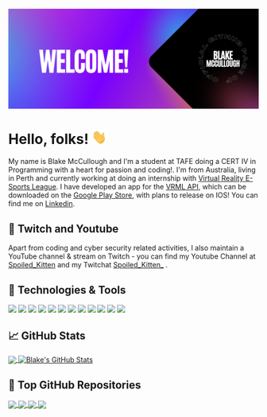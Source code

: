 <!-- logoColor=fbfbfb&color=9200ff  -->
  ![Header](https://raw.githubusercontent.com/Blake-McCullough/Blake-McCullough/master/readme_headers.png "Header")




  # Hello, folks! <img src="https://raw.githubusercontent.com/Blake-McCullough/Blake-McCullough/master/wave.gif" width="30px">

  My name is Blake McCullough and I'm a student at TAFE doing a CERT IV in Programming with a heart for passion and coding!. I'm from Australia, living in Perth and currently working at doing an internship with [Virtual Reality E-Sports League](https://vrel.gg/). I have developed an app for the [VRML API](https://vrmasterleague.com/), which can be downloaded on the [Google Play Store](https://play.google.com/store/apps/details?id=com.SpoiledKitten.VRML), with plans to release on IOS!
You can find me on [Linkedin](https://www.linkedin.com/in/blake-mccullough-0bb6a1203/).

  ## &#x1F3A5; Twitch and Youtube 

  Apart from coding and cyber security related activities, I also maintain a YouTube channel & stream on Twitch - you can find my Youtube Channel at [Spoiled_Kitten](https://www.youtube.com/channel/UCZrmvg_DI9PfssyOWlFJ5qQ) and my Twitchat [Spoiled_Kitten_](https://www.twitch.tv/spoiled_kitten_/) .

  ## 🔧 Technologies & Tools
  ![](https://img.shields.io/badge/OS-Linux-informational?style=flat&logo=linux&logoColor=fbfbfb&color=9200ff)
  ![](https://img.shields.io/badge/Editor-Wordpress-informational?style=flat&logo=WordPress&logoColor=fbfbfb&color=9200ff)
  ![](https://img.shields.io/badge/Editor-Visual_Studio-informational?style=flat&logo=visual-studio-code&logoColor=fbfbfb&color=9200ff)
  ![](https://img.shields.io/badge/Editor-Visual_Studio_Code-informational?style=flat&logo=visual-studio&logoColor=fbfbfb&color=9200ff)
  ![](https://img.shields.io/badge/Shell-Bash-informational?style=flat&logo=gnu-bash&logoColor=fbfbfb&color=9200ff)
  ![](https://img.shields.io/badge/Code-Python-informational?style=flat&logo=python&logoColor=fbfbfb&color=9200ff)
  ![](https://img.shields.io/badge/Code-JavaScript-informational?style=flat&logo=javascript&logoColor=fbfbfb&color=9200ff)
  ![](https://img.shields.io/badge/Code-C%23-informational?style=flat&logo=c-sharp&logoColor=fbfbfb&color=9200ff)
  ![](https://img.shields.io/badge/Code-Latex-informational?style=flat&logo=latex&logoColor=fbfbfb&color=9200ff)
  ![](https://img.shields.io/badge/Code-Godot-informational?style=flat&logo=godot-engine&logoColor=fbfbfb&color=9200ff)
  ![](https://img.shields.io/badge/Code-C%2B%2B-informational?style=flat&logo=c%2B%2B&logoColor=fbfbfb&color=9200ff)
  ![](https://img.shields.io/badge/Code-Shell_Script-informational?style=flat&logo=gnu-bash&logoColor=fbfbfb&color=9200ff) 

  ## &#x1f4c8; GitHub Stats

  <a href="https://github.com/Blake-McCullough/Blake-McCullough">
    <img align="center" src="https://github-readme-stats.vercel.app/api/top-langs/?username=Blake-McCullough&hide=java,html,tex&title_color=fbfbfb&text_color=fbfbfb&icon_color=9200ff&bg_color=1d1f21&langs_count=3" />
  </a>
  <a href="https://github.com/Blake-McCullough/Blake-McCullough">
    <img align="center" src="https://github-readme-stats.vercel.app/api?username=Blake-McCullough&show_icons=true&line_height=27&count_private=true&title_color=fbfbfb&text_color=fbfbfb&icon_color=9200ff&bg_color=1d1f21" alt="Blake's GitHub Stats" />
  </a>

## &#x1F4DC; Top GitHub Repositories
  <a href="https://github.com/Blake-McCullough/C_Sharp-PayRoll-System">
    <img align="center" src="https://github-readme-stats.vercel.app/api/pin/?username=Blake-McCullough&repo=C_Sharp-PayRoll-System&title_color=fbfbfb&text_color=fbfbfb&icon_color=9200ff&&bg_color=1d1f21" />
  </a>  
  <a href="https://github.com/Blake-McCullough/Godot-3D-Simple-FPS-Character">
    <img align="center" src="https://github-readme-stats.vercel.app/api/pin/?username=Blake-McCullough&repo=Godot-3D-Simple-FPS-Character&title_color=fbfbfb&text_color=fbfbfb&icon_color=9200ff&&bg_color=1d1f21" />
  </a>   
  <a href="https://github.com/Blake-McCullough/Basic-Python-Code-Projects">
    <img align="center" src="https://github-readme-stats.vercel.app/api/pin/?username=Blake-McCullough&repo=Basic-Python-Code-Projects&title_color=fbfbfb&text_color=fbfbfb&icon_color=9200ff&&bg_color=1d1f21" />
  </a>   
  <a href="https://github.com/Blake-McCullough/Latex-Monthly-Security-Dashboard-Generator">
    <img align="center" src="https://github-readme-stats.vercel.app/api/pin/?username=Blake-McCullough&repo=Latex-Monthly-Security-Dashboard-Generator&title_color=fbfbfb&text_color=fbfbfb&icon_color=9200ff&&bg_color=1d1f21" />
  </a> 



